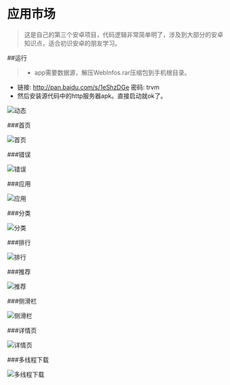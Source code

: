 # 应用市场

>这是自己的第三个安卓项目，代码逻辑非常简单明了，涉及到大部分的安卓知识点，适合初识安卓的朋友学习。

##运行
> * app需要数据源，解压WebInfos.rar压缩包到手机根目录。
* 链接: http://pan.baidu.com/s/1eShzDGe 密码: trvm
* 然后安装源代码中的http服务器apk。直接启动就ok了。


![动态](https://raw.githubusercontent.com/Y00z/android_googlePlay/master/image/android_google_01.gif)

###首页

![首页](https://raw.githubusercontent.com/Y00z/android_googlePlay/master/image/android_google_01.jpg)


###错误

![错误](https://raw.githubusercontent.com/Y00z/android_googlePlay/master/image/android_google_10.jpg)

###应用

![应用](https://raw.githubusercontent.com/Y00z/android_googlePlay/master/image/android_google_02.jpg)

###分类

![分类](https://raw.githubusercontent.com/Y00z/android_googlePlay/master/image/android_google_03.jpg)

###排行

![排行](https://raw.githubusercontent.com/Y00z/android_googlePlay/master/image/android_google_04.jpg)

###推荐

![推荐](https://raw.githubusercontent.com/Y00z/android_googlePlay/master/image/android_google_05.jpg)

###侧滑栏

![侧滑栏](https://raw.githubusercontent.com/Y00z/android_googlePlay/master/image/android_google_06.jpg)

###详情页

![详情页](https://raw.githubusercontent.com/Y00z/android_googlePlay/master/image/android_google_07.jpg)

###多线程下载

![多线程下载](https://raw.githubusercontent.com/Y00z/android_googlePlay/master/image/android_google_08.jpg)